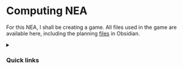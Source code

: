 # Computing NEA

For this NEA, I shall be creating a game. All files used in the game are available here, including the planning [files](<NEA/>) in Obsidian.

<details>
<summary><h3>Quick links</h3></summary>

- [Assets](<Assets/>)
- [Scripts](<Assets/Scripts/>)
- [Models](<Assets/Models/>)
- [Textures](<Assets/Textures/>)
- [Materials](<Assets/Materials/>)
- [Shaders](<Assets/Shaders/>)
- [Planning files](<NEA/>)

</details>